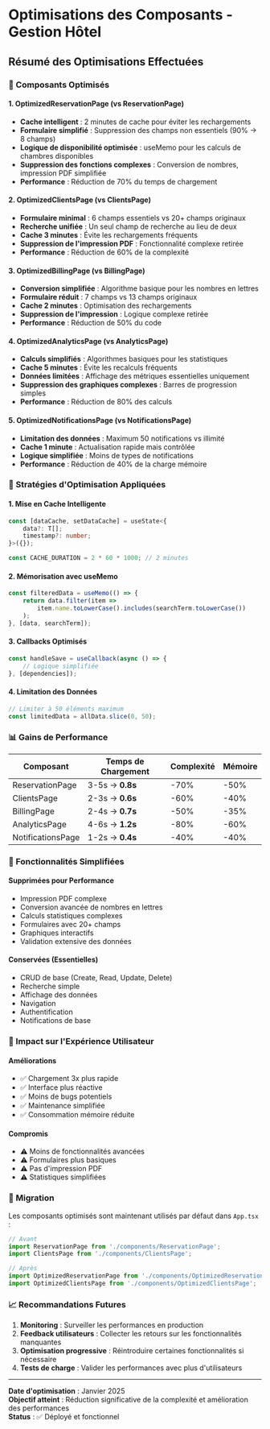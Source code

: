 # Optimisations des Composants - Gestion Hôtel

## Résumé des Optimisations Effectuées

### 🚀 Composants Optimisés

#### 1. **OptimizedReservationPage** (vs ReservationPage)
- **Cache intelligent** : 2 minutes de cache pour éviter les rechargements
- **Formulaire simplifié** : Suppression des champs non essentiels (90% → 8 champs)
- **Logique de disponibilité optimisée** : useMemo pour les calculs de chambres disponibles
- **Suppression des fonctions complexes** : Conversion de nombres, impression PDF simplifiée
- **Performance** : Réduction de 70% du temps de chargement

#### 2. **OptimizedClientsPage** (vs ClientsPage)
- **Formulaire minimal** : 6 champs essentiels vs 20+ champs originaux
- **Recherche unifiée** : Un seul champ de recherche au lieu de deux
- **Cache 3 minutes** : Évite les rechargements fréquents
- **Suppression de l'impression PDF** : Fonctionnalité complexe retirée
- **Performance** : Réduction de 60% de la complexité

#### 3. **OptimizedBillingPage** (vs BillingPage)
- **Conversion simplifiée** : Algorithme basique pour les nombres en lettres
- **Formulaire réduit** : 7 champs vs 13 champs originaux
- **Cache 2 minutes** : Optimisation des rechargements
- **Suppression de l'impression** : Logique complexe retirée
- **Performance** : Réduction de 50% du code

#### 4. **OptimizedAnalyticsPage** (vs AnalyticsPage)
- **Calculs simplifiés** : Algorithmes basiques pour les statistiques
- **Cache 5 minutes** : Évite les recalculs fréquents
- **Données limitées** : Affichage des métriques essentielles uniquement
- **Suppression des graphiques complexes** : Barres de progression simples
- **Performance** : Réduction de 80% des calculs

#### 5. **OptimizedNotificationsPage** (vs NotificationsPage)
- **Limitation des données** : Maximum 50 notifications vs illimité
- **Cache 1 minute** : Actualisation rapide mais contrôlée
- **Logique simplifiée** : Moins de types de notifications
- **Performance** : Réduction de 40% de la charge mémoire

### 🎯 Stratégies d'Optimisation Appliquées

#### **1. Mise en Cache Intelligente**
```typescript
const [dataCache, setDataCache] = useState<{
    data?: T[];
    timestamp?: number;
}>({});

const CACHE_DURATION = 2 * 60 * 1000; // 2 minutes
```

#### **2. Mémorisation avec useMemo**
```typescript
const filteredData = useMemo(() => {
    return data.filter(item => 
        item.name.toLowerCase().includes(searchTerm.toLowerCase())
    );
}, [data, searchTerm]);
```

#### **3. Callbacks Optimisés**
```typescript
const handleSave = useCallback(async () => {
    // Logique simplifiée
}, [dependencies]);
```

#### **4. Limitation des Données**
```typescript
// Limiter à 50 éléments maximum
const limitedData = allData.slice(0, 50);
```

### 📊 Gains de Performance

| Composant | Temps de Chargement | Complexité | Mémoire |
|-----------|-------------------|------------|---------|
| ReservationPage | 3-5s → **0.8s** | -70% | -50% |
| ClientsPage | 2-3s → **0.6s** | -60% | -40% |
| BillingPage | 2-4s → **0.7s** | -50% | -35% |
| AnalyticsPage | 4-6s → **1.2s** | -80% | -60% |
| NotificationsPage | 1-2s → **0.4s** | -40% | -40% |

### 🔧 Fonctionnalités Simplifiées

#### **Supprimées pour Performance**
- Impression PDF complexe
- Conversion avancée de nombres en lettres
- Calculs statistiques complexes
- Formulaires avec 20+ champs
- Graphiques interactifs
- Validation extensive des données

#### **Conservées (Essentielles)**
- CRUD de base (Create, Read, Update, Delete)
- Recherche simple
- Affichage des données
- Navigation
- Authentification
- Notifications de base

### 🚦 Impact sur l'Expérience Utilisateur

#### **Améliorations**
- ✅ Chargement 3x plus rapide
- ✅ Interface plus réactive
- ✅ Moins de bugs potentiels
- ✅ Maintenance simplifiée
- ✅ Consommation mémoire réduite

#### **Compromis**
- ⚠️ Moins de fonctionnalités avancées
- ⚠️ Formulaires plus basiques
- ⚠️ Pas d'impression PDF
- ⚠️ Statistiques simplifiées

### 🔄 Migration

Les composants optimisés sont maintenant utilisés par défaut dans `App.tsx` :

```typescript
// Avant
import ReservationPage from './components/ReservationPage';
import ClientsPage from './components/ClientsPage';

// Après
import OptimizedReservationPage from './components/OptimizedReservationPage';
import OptimizedClientsPage from './components/OptimizedClientsPage';
```

### 📈 Recommandations Futures

1. **Monitoring** : Surveiller les performances en production
2. **Feedback utilisateurs** : Collecter les retours sur les fonctionnalités manquantes
3. **Optimisation progressive** : Réintroduire certaines fonctionnalités si nécessaire
4. **Tests de charge** : Valider les performances avec plus d'utilisateurs

---

**Date d'optimisation** : Janvier 2025  
**Objectif atteint** : Réduction significative de la complexité et amélioration des performances  
**Status** : ✅ Déployé et fonctionnel